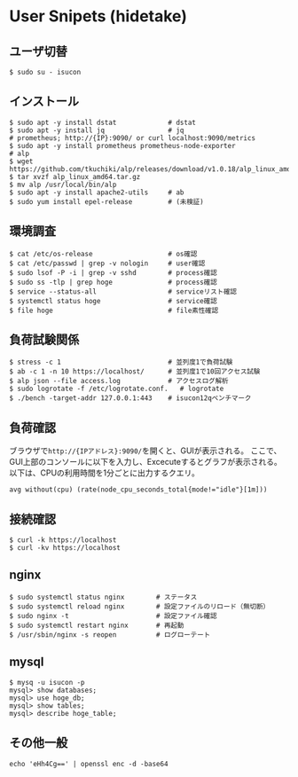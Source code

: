 # User Snipets (hidetake)

## ユーザ切替  
```
$ sudo su - isucon
```

## インストール  
```
$ sudo apt -y install dstat             # dstat
$ sudo apt -y install jq                # jq
# prometheus; http://{IP}:9090/ or curl localhost:9090/metrics
$ sudo apt -y install prometheus prometheus-node-exporter
# alp
$ wget https://github.com/tkuchiki/alp/releases/download/v1.0.18/alp_linux_amd64.tar.gz
$ tar xvzf alp_linux_amd64.tar.gz
$ mv alp /usr/local/bin/alp
$ sudo apt -y install apache2-utils     # ab
$ sudo yum install epel-release         # (未検証)
```

## 環境調査  
```
$ cat /etc/os-release                   # os確認  
$ cat /etc/passwd | grep -v nologin     # user確認  
$ sudo lsof -P -i | grep -v sshd        # process確認
$ sudo ss -tlp | grep hoge              # process確認
$ service --status-all                  # serviceリスト確認
$ systemctl status hoge                 # service確認
$ file hoge                             # file素性確認
```

## 負荷試験関係 
```
$ stress -c 1                           # 並列度1で負荷試験
$ ab -c 1 -n 10 https://localhost/      # 並列度1で10回アクセス試験
$ alp json --file access.log            # アクセスログ解析
$ sudo logrotate -f /etc/logrotate.conf.   # logrotate
$ ./bench -target-addr 127.0.0.1:443    # isucon12qベンチマーク
```
## 負荷確認  
ブラウザで`http://{IPアドレス}:9090/`を開くと、GUIが表示される。
ここで、GUI上部のコンソールに以下を入力し、Excecuteするとグラフが表示される。
以下は、CPUの利用時間を1分ごとに出力するクエリ。
```
avg without(cpu) (rate(node_cpu_seconds_total{mode!="idle"}[1m]))
```

## 接続確認
```
$ curl -k https://localhost
$ curl -kv https://localhost
```

## nginx  
```
$ sudo systemctl status nginx        # ステータス
$ sudo systemctl reload nginx        # 設定ファイルのリロード（無切断）
$ sudo nginx -t                      # 設定ファイル確認
$ sudo systemctl restart nginx       # 再起動
$ /usr/sbin/nginx -s reopen          # ログローテート
```

## mysql  
```
$ mysq -u isucon -p
mysql> show databases;
mysql> use hoge_db;
mysql> show tables;
mysql> describe hoge_table;
```

## その他一般
```
echo 'eHh4Cg==' | openssl enc -d -base64
```
